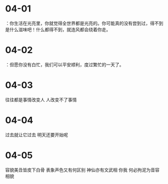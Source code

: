 # 04-01

：你生活在光亮里，你就觉得全世界都是光亮的。你可能真的没有尝到过，得不到是什么滋味吧！什么都得不到，就连风都会绕着你走。

# 04-02

：但愿你没有白忙，我们可以平安顺利，度过繁忙的一天了。

# 04-03

往往都是事情改变人 人改变不了事情

# 04-04

过去就让它过去 明天还要开始呢

# 04-05

容貌美丑皆皮下白骨 表象声色又有何区别 神仙亦有文武相 你我 何必拘泥为音容相貌
